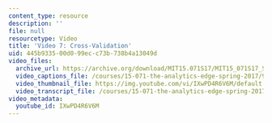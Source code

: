 ```yaml
---
content_type: resource
description: ''
file: null
resourcetype: Video
title: 'Video 7: Cross-Validation'
uid: 445b9335-00d0-99ec-c73b-738b4a13049d
video_files:
  archive_url: https://archive.org/download/MIT15.071S17/MIT15_071S17_Session_4.4.08_300k.mp4
  video_captions_file: /courses/15-071-the-analytics-edge-spring-2017/94043af03ae4581bbfb9cb6dca2136ac_IXwPD4R6V6M.vtt
  video_thumbnail_file: https://img.youtube.com/vi/IXwPD4R6V6M/default.jpg
  video_transcript_file: /courses/15-071-the-analytics-edge-spring-2017/965767a2ce9f40f0b878c37f063471f8_IXwPD4R6V6M.pdf
video_metadata:
  youtube_id: IXwPD4R6V6M
---
```

